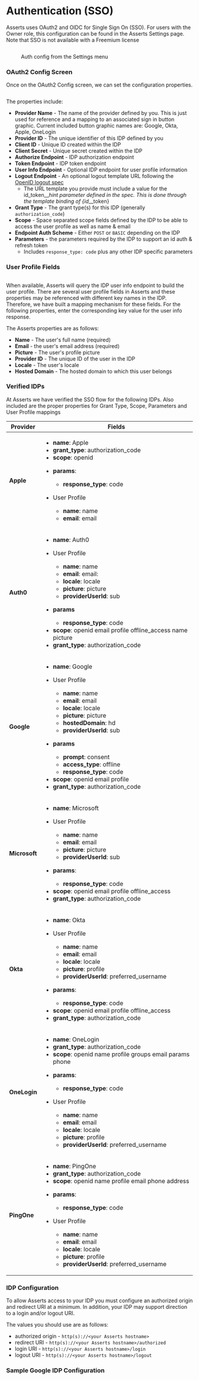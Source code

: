 # Authentication (SSO)

Asserts uses OAuth2 and OIDC for Single Sign On (SSO). For users with the Owner role, this configuration can be found in the Asserts Settings page. Note that SSO is not available with a Freemium license

<figure><img src="../../.gitbook/assets/auth_setting_menu_smaller.jpg" alt=""><figcaption><p>Auth config from the Settings menu</p></figcaption></figure>

### OAuth2 Config Screen

Once on the OAuth2 Config screen, we can set the configuration properties.&#x20;

<figure><img src="../../.gitbook/assets/OAuth2_Config_Small.png" alt=""><figcaption></figcaption></figure>

The properties include:

* **Provider Name** - The name of the provider defined by you. This is just used for reference and a mapping to an associated sign in button graphic. Current included button graphic names are: Google, Okta, Apple, OneLogin
* **Provider ID** - The unique identifier of this IDP defined by you
* **Client ID** - Unique ID created within the IDP
* **Client Secret** - Unique secret created within the IDP
* **Authorize Endpoint** - IDP authorization endpoint
* **Token Endpoint** - IDP token endpoint
* **User Info Endpoint** - Optional IDP endpoint for user profile information
* **Logout Endpoint** - An optional logout template URL following the [OpenID logout spec](https://openid.net/specs/openid-connect-rpinitiated-1\_0.html#RPLogout)
  * The URL template you provide must include a value for the id\_token_\__hint parameter defined in the spec. This is done through the template binding of {id_\__token}
* **Grant Type** - The grant type(s) for this IDP (generally `authorization_code`)
* **Scope** - Space separated scope fields defined by the IDP to be able to access the user profile as well as name & email
* **Endpoint Auth Scheme** - Either `POST` or `BASIC` depending on the IDP
* **Parameters** - the parameters required by the IDP to support an id auth & refresh token
  * Includes `response_type: code` plus any other IDP specific parameters

### User Profile Fields

<figure><img src="../../.gitbook/assets/OAuth2_User_Profile_Small.jpg" alt=""><figcaption></figcaption></figure>

When available, Asserts will query the IDP user info endpoint to build the user profile. There are several user profile fields in Asserts and these properties may be referenced with different key names in the IDP. Therefore, we have built a mapping mechanism for these fields. For the following properties, enter the corresponding key value for the user info response.

The Asserts properties are as follows:

* **Name** - The user's full name (required)
* **Email** - the user's email address (required)
* **Picture** - The user's profile picture
* **Provider ID** - The unique ID of the user in the IDP
* **Locale** - The user's locale
* **Hosted Domain** - The hosted domain to which this user belongs

### Verified IDPs

At Asserts we have verified the SSO flow for the following IDPs. Also included are the proper properties for Grant Type, Scope, Parameters and User Profile mappings

| Provider      | Fields                                                                                                                                                                                                                                                                                                                                                                                                                                                                                                                                                                                                                                   |
| ------------- | ---------------------------------------------------------------------------------------------------------------------------------------------------------------------------------------------------------------------------------------------------------------------------------------------------------------------------------------------------------------------------------------------------------------------------------------------------------------------------------------------------------------------------------------------------------------------------------------------------------------------------------------- |
| **Apple**     | <ul><li><strong>name</strong>: Apple</li><li><strong>grant_type</strong>: authorization_code</li><li><strong>scope</strong>: openid</li><li><p><strong>params</strong>:</p><ul><li><strong>response_type</strong>: code</li></ul></li><li><p>User Profile</p><ul><li><strong>name</strong>: name</li><li><strong>email</strong>: email</li></ul></li></ul>                                                                                                                                                                                                                                                                               |
| **Auth0**     | <ul><li><strong>name</strong>: Auth0</li><li><p>User Profile</p><ul><li><strong>name</strong>: name</li><li><strong>email</strong>: email:</li><li><strong>locale</strong>: locale</li><li><strong>picture</strong>: picture</li><li><strong>providerUserId</strong>: sub</li></ul></li><li><p><strong>params</strong></p><ul><li><strong>response_type</strong>: code</li></ul></li><li><strong>scope</strong>: openid email profile offline_access name picture</li><li><strong>grant_type</strong>: authorization_code</li></ul>                                                                                                      |
| **Google**    | <ul><li><strong>name</strong>: Google</li><li><p>User Profile</p><ul><li><strong>name</strong>: name</li><li><strong>email</strong>: email</li><li><strong>locale</strong>: locale</li><li><strong>picture</strong>: picture</li><li><strong>hostedDomain</strong>: hd</li><li><strong>providerUserId</strong>: sub</li></ul></li><li><p><strong>params</strong></p><ul><li><strong>prompt</strong>: consent</li><li><strong>access_type</strong>: offline</li><li><strong>response_type</strong>: code</li></ul></li><li><strong>scope</strong>: openid email profile</li><li><strong>grant_type</strong>: authorization_code</li></ul> |
| **Microsoft** | <ul><li><strong>name</strong>: Microsoft</li><li><p>User Profile</p><ul><li><strong>name</strong>: name</li><li><strong>email</strong>: email</li><li><strong>picture</strong>: picture</li><li><strong>providerUserId</strong>: sub</li></ul></li><li><p><strong>params</strong>:</p><ul><li><strong>response_type</strong>: code</li></ul></li><li><strong>scope</strong>: openid email profile offline_access</li><li><strong>grant_type</strong>: authorization_code</li></ul>                                                                                                                                                       |
| **Okta**      | <ul><li><strong>name</strong>: Okta</li><li><p>User Profile</p><ul><li><strong>name</strong>: name</li><li><strong>email</strong>: email</li><li><strong>locale</strong>: locale</li><li><strong>picture</strong>: profile</li><li><strong>providerUserId</strong>: preferred_username</li></ul></li><li><p><strong>params</strong>:</p><ul><li><strong>response_type</strong>: code</li></ul></li><li><strong>scope</strong>: openid email profile offline_access</li><li><strong>grant_type</strong>: authorization_code</li></ul>                                                                                                     |
| **OneLogin**  | <ul><li><strong>name</strong>: OneLogin</li><li><strong>grant_type</strong>: authorization_code</li><li><strong>scope</strong>: openid name profile groups email params phone</li><li><p><strong>params</strong>:</p><ul><li><strong>response_type</strong>: code</li></ul></li><li><p>User Profile</p><ul><li><strong>name</strong>: name</li><li><strong>email</strong>: email</li><li><strong>locale</strong>: locale</li><li><strong>picture</strong>: profile</li><li><strong>providerUserId</strong>: preferred_username</li></ul></li></ul>                                                                                       |
| **PingOne**   | <ul><li><strong>name</strong>: PingOne</li><li><strong>grant_type</strong>: authorization_code</li><li><strong>scope</strong>: openid name profile email phone address</li><li><p><strong>params</strong>:</p><ul><li><strong>response_type</strong>: code</li></ul></li><li><p>User Profile</p><ul><li><strong>name</strong>: name</li><li><strong>email</strong>: email</li><li><strong>locale</strong>: locale</li><li><strong>picture</strong>: profile</li><li><strong>providerUserId</strong>: preferred_username</li></ul></li></ul>                                                                                              |

### IDP Configuration

To allow Asserts access to your IDP you must configure an authorized origin and redirect URI at a minimum. In addition, your IDP may support direction to a login and/or logout URI.&#x20;

The values you should use are as follows:

* authorized origin - `http(s)://<your Asserts hostname>`
* redirect URI - `http(s)://<your Asserts hostname>/authorized`
* login URI - `http(s)://<your Asserts hostname>/login`
* logout URI - `http(s)://<your Asserts hostname>/logout`

### Sample Google IDP Configuration

<figure><img src="../../.gitbook/assets/Sample_Google_Auth_Config.png" alt=""><figcaption></figcaption></figure>

